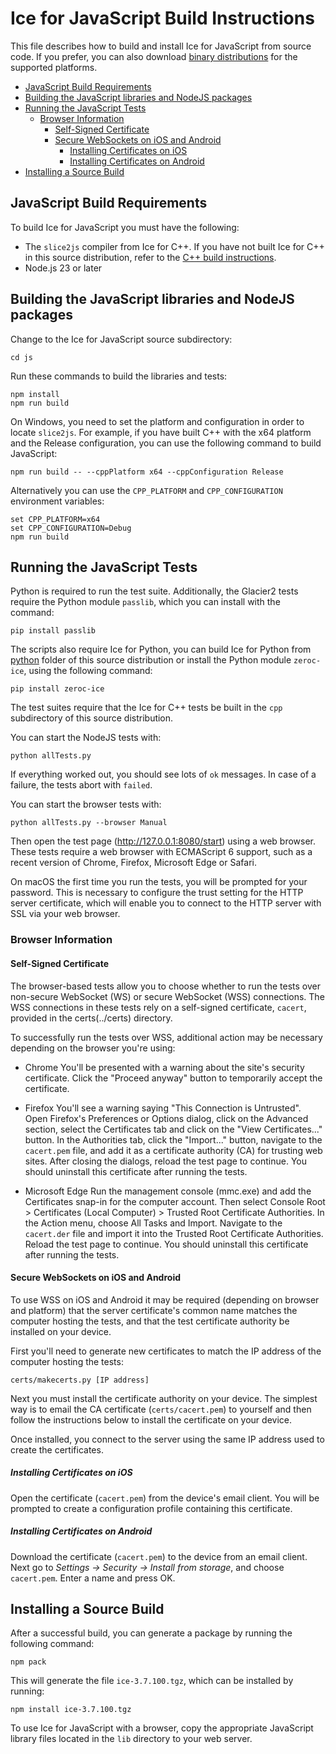 # Ice for JavaScript Build Instructions

This file describes how to build and install Ice for JavaScript from source code. If you prefer, you can also download
[binary distributions] for the supported platforms.

<!-- TOC depthFrom:2 -->

- [JavaScript Build Requirements](#javascript-build-requirements)
- [Building the JavaScript libraries and NodeJS packages](#building-the-javascript-libraries-and-nodejs-packages)
- [Running the JavaScript Tests](#running-the-javascript-tests)
  - [Browser Information](#browser-information)
    - [Self-Signed Certificate](#self-signed-certificate)
    - [Secure WebSockets on iOS and Android](#secure-websockets-on-ios-and-android)
      - [Installing Certificates on iOS](#installing-certificates-on-ios)
      - [Installing Certificates on Android](#installing-certificates-on-android)
- [Installing a Source Build](#installing-a-source-build)

<!-- /TOC -->

## JavaScript Build Requirements

To build Ice for JavaScript you must have the following:

- The `slice2js` compiler from Ice for C++. If you have not built Ice for C++ in this source distribution, refer to the
  [C++ build instructions](../cpp/BUILDING.md).
- Node.js 23 or later

## Building the JavaScript libraries and NodeJS packages

Change to the Ice for JavaScript source subdirectory:

```shell
cd js
```

Run these commands to build the libraries and tests:

```shell
npm install
npm run build
```

On Windows, you need to set the platform and configuration in order to locate `slice2js`. For example, if you have
built C++ with the x64 platform and the Release configuration, you can use the following command to build JavaScript:

```shell
npm run build -- --cppPlatform x64 --cppConfiguration Release
```

Alternatively you can use the `CPP_PLATFORM` and `CPP_CONFIGURATION` environment variables:

```shell
set CPP_PLATFORM=x64
set CPP_CONFIGURATION=Debug
npm run build
```

## Running the JavaScript Tests

Python is required to run the test suite. Additionally, the Glacier2 tests require the Python module `passlib`,
which you can install with the command:

```shell
pip install passlib
```

The scripts also require Ice for Python, you can build Ice for Python from
[python](../python) folder of this source distribution or install the Python
module `zeroc-ice`, using the following command:

```shell
pip install zeroc-ice
```

The test suites require that the Ice for C++ tests be built in the `cpp`
subdirectory of this source distribution.

You can start the NodeJS tests with:

```shell
python allTests.py
```

If everything worked out, you should see lots of `ok` messages. In case of a
failure, the tests abort with `failed`.

You can start the browser tests with:

```shell
python allTests.py --browser Manual
```

Then open the test page (http://127.0.0.1:8080/start) using a web browser.
These tests require a web browser with ECMAScript 6 support, such as
a recent version of Chrome, Firefox, Microsoft Edge or Safari.

On macOS the first time you run the tests, you will be prompted for your
password. This is necessary to configure the trust setting for the HTTP
server certificate, which will enable you to connect to the HTTP server
with SSL via your web browser.

### Browser Information

#### Self-Signed Certificate

The browser-based tests allow you to choose whether to run the tests over
non-secure WebSocket (WS) or secure WebSocket (WSS) connections. The WSS
connections in these tests rely on a self-signed certificate, `cacert`,
provided in the certs(../certs) directory.

To successfully run the tests over WSS, additional action may be necessary
depending on the browser you're using:

- Chrome
   You'll be presented with a warning about the site's security certificate.
   Click the "Proceed anyway" button to temporarily accept the certificate.

- Firefox
   You'll see a warning saying "This Connection is Untrusted". Open Firefox's
   Preferences or Options dialog, click on the Advanced section, select the
   Certificates tab and click on the "View Certificates..." button. In the
   Authorities tab, click the "Import..." button, navigate to the `cacert.pem`
   file, and add it as a certificate authority (CA) for trusting web sites.
   After closing the dialogs, reload the test page to continue. You should
   uninstall this certificate after running the tests.

- Microsoft Edge
   Run the management console (mmc.exe) and add the Certificates snap-in for
   the computer account. Then select Console Root > Certificates (Local
   Computer) > Trusted Root Certificate Authorities. In the Action menu, choose
   All Tasks and Import. Navigate to the `cacert.der` file and import it into
   the Trusted Root Certificate Authorities. Reload the test page to continue.
   You should uninstall this certificate after running the tests.

#### Secure WebSockets on iOS and Android

To use WSS on iOS and Android it may be required (depending on browser and
platform) that the server certificate's common name matches the computer hosting
the tests, and that the test certificate authority be installed on your device.

First you'll need to generate new certificates to match the IP address of the
computer hosting the tests:

```shell
certs/makecerts.py [IP address]
```

Next you must install the certificate authority on your device. The simplest way
is to email the CA certificate (`certs/cacert.pem`) to yourself and then follow
the instructions below to install the certificate on your device.

Once installed, you connect to the server using the same IP address used to
create the certificates.

##### Installing Certificates on iOS

Open the certificate (`cacert.pem`) from the device's email client. You
will be prompted to create a configuration profile containing this certificate.

##### Installing Certificates on Android

Download the certificate (`cacert.pem`) to the device from an email client.
Next go to _Settings -> Security -> Install from storage_, and choose
`cacert.pem`. Enter a name and press OK.

## Installing a Source Build

After a successful build, you can generate a package by running the
following command:

```shell
npm pack
```

This will generate the file `ice-3.7.100.tgz`, which can be installed by running:

```shell
npm install ice-3.7.100.tgz
```

To use Ice for JavaScript with a browser, copy the appropriate JavaScript
library files located in the `lib` directory to your web server.

[binary distributions]: https://zeroc.com/downloads/ice
